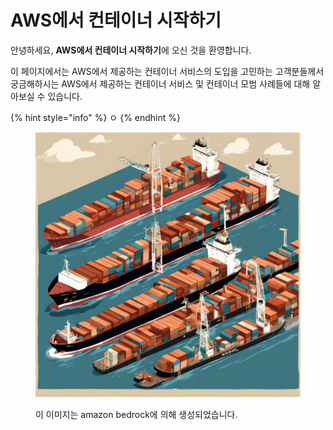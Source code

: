 # AWS에서 컨테이너 시작하기

안녕하세요, **AWS에서 컨테이너 시작하기**에 오신 것을 환영합니다.

이 페이지에서는 AWS에서 제공하는 컨테이너 서비스의 도입을 고민하는 고객분들께서 궁금해하시는 AWS에서 제공하는 컨테이너 서비스 및 컨테이너 모범 사례들에 대해 알아보실 수 있습니다.

{% hint style="info" %}
ㅇ
{% endhint %}

<figure><img src=".gitbook/assets/Animated Image that a lot of containers on deck.png" alt=""><figcaption><p>이 이미지는 amazon bedrock에 의해 생성되었습니다.</p></figcaption></figure>
